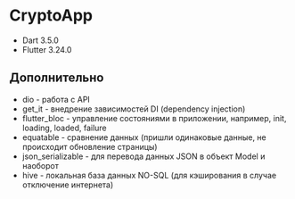 # CryptoApp
- Dart 3.5.0
- Flutter 3.24.0

## Дополнительно
- dio - работа с API
- get_it - внедрение зависимостей DI (dependency injection)
- flutter_bloc - управление состояниями в приложении, например, init, loading, loaded, failure
- equatable - сравнение данных (пришли одинаковые данные, не происходит обновление страницы)
- json_serializable - для перевода данных JSON в объект Model и наоборот
- hive - локальная база данных NO-SQL (для кэширования в случае отключение интернета)



